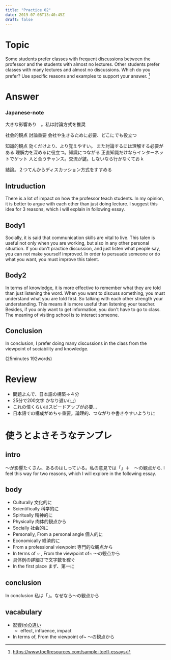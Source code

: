 ```yaml
---
title: "Practice 02"
date: 2019-07-08T13:40:45Z
draft: false
---
```


# Topic

Some students prefer classes with frequent discussions between the professor and the students with almost no lectures. Other students prefer classes with many lectures and almost no discussions. Which do you prefer? Use specific reasons and examples to support your answer. [^quoted from]

[^quoted from]: https://www.toeflresources.com/sample-toefl-essays

# Answer
### Japanese-note
大きな影響あり　。私は討論方式を推奨

社会的観点
    討論重要
    会社や生きるために必要、どこにでも役立つ


知識的観点
    効くだけより、より覚えやすい。    また討論するには理解する必要がある     理解力を深めるに役立つ。知識につながる
    正直知識だけならインターネットでゲット
    人と合うチャンス。交流が鍵。しないなら行かなくておｋ


結論。２つてんからディスカッション方式をすすめる


## Intruduction
There is a lot of impact on how the professor teach students. In my opinion, it is better to argue with each other than just doing lecture. I suggest this idea for 3 reasons, which i will explain in following essay.

## Body1
Socially, it is said that communication skills are vital to live. This talen is useful not only when you are working, but also in any other personal situation. If you don't practice discussion, and just listen what people say, you can not make yourself improved. In order to persuade someone or do what you want, you must improve this talent.


## Body2
In terms of knowledge, it is more effective to remember what they are told than just listening the word. When you want to discuss something, you must understand what you are told first. So talking with each other strength your understanding. This means it is more useful than listening your teacher. Besides, if you only want to get information, you don't have to go to class. The meaning of visiting school is to interact someone.

## Conclusion
In conclusion, I prefer doing many discussions in the class from the viewpoint of sociability and knowledge.

(25minutes 192words)


# Review
 * 問題よんで、日本語の構築→４分
 * 25分で200文字 かなり遅い(;_;)
 * これの倍くらいはスピードアップが必要…
 * 日本語での構成がめちゃ重要。論理的、つながりや書きやすいようりに

# 使うとよさそうなテンプレ

## intro
〜が影響たくさん、あるのはしっている。私の意見では「」＋　〜の観点から. I feel this way for two reasons, which I will explore in the following essay.

## body
* Culturally 文化的に
* Scientifically 科学的に
* Spiritually 精神的に
* Physically 肉体的観点から
* Socially 社会的に
* Personally, From a personal angle 個人的に
* Economically 経済的に
* From a professional viewpoint 専門的な観点から
* In terms of ~ , From the viewpoint of~ 〜の観点から
* 具体例の詳細さで文字数を稼ぐ
* In the first place まず、第一に

## conclusion
In conclusion 私は「」。なぜなら〜の観点から

## vacabulary
* [影響(n)の違い](https://je.at.webry.info/201209/article_29.html)
  * effect, influence, impact 
* In terms of, From the viewpoint of~ 〜の観点から